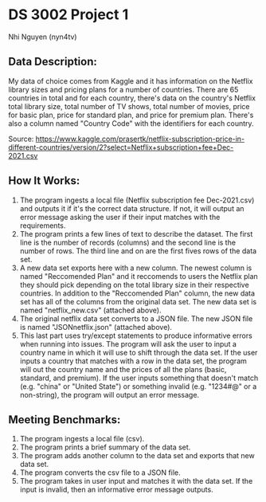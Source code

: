 # DS 3002 Project 1
Nhi Nguyen (nyn4tv)

## Data Description:
My data of choice comes from Kaggle and it has information on the Netflix library sizes and pricing plans for a number of countries. There are 65 countries in total and for each country, there's data on the country's Netflix total library size, total number of TV shows, total number of movies, price for basic plan, price for standard plan, and price for premium plan. There's also a column named "Country Code" with the identifiers for each country.

Source: https://www.kaggle.com/prasertk/netflix-subscription-price-in-different-countries/version/2?select=Netflix+subscription+fee+Dec-2021.csv

## How It Works:
1. The program ingests a local file (Netflix subscription fee Dec-2021.csv) and outputs it if it's the correct data structure. If not, it will output an error message asking the user if their input matches with the requirements. 
2. The program prints a few lines of text to describe the dataset. The first line is the number of records (columns) and the second line is the number of rows. The third line and on are the first fives rows of the data set. 
3. A new data set exports here with a new column. The newest column is named "Reccomended Plan" and it reccomends to users the Netflix plan they should pick depending on the total library size in their respective countries. In addition to the "Reccomended Plan" column, the new data set has all of the columns from the original data set. The new data set is named "netflix_new.csv" (attached above).
4. The original netflix data set converts to a JSON file. The new JSON file is named "JSONnetflix.json" (attached above).
5. This last part uses try/except statements to produce informative errors when running into issues. The program will ask the user to input a country name in which it will use to shift through the data set. If the user inputs a country that matches with a row in the data set, the program will out the country name and the prices of all the plans (basic, standard, and premium). If the user inputs something that doesn't match (e.g. "china" or "United State") or something invalid (e.g. "1234#@" or a non-string), the program will output an error message.

## Meeting Benchmarks:
1. The program ingests a local file (csv).
2. The program prints a brief summary of the data set.
3. The program adds another column to the data set and exports that new data set.
4. The program converts the csv file to a JSON file. 
5. The program takes in user input and matches it with the data set. If the input is invalid, then an informative error message outputs.

